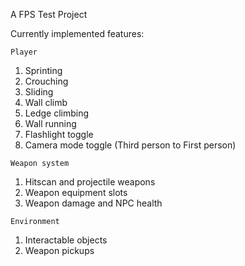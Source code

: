 A FPS Test Project

Currently implemented features:

    Player
  1. Sprinting
  2. Crouching
  3. Sliding
  4. Wall climb
  5. Ledge climbing
  6. Wall running
  7. Flashlight toggle
  8. Camera mode toggle (Third person to First person)

    Weapon system
  1. Hitscan and projectile weapons
  2. Weapon equipment slots
  3. Weapon damage and NPC health

    Environment
  1. Interactable objects
  2. Weapon pickups

  

